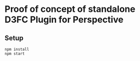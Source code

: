 # Proof of concept of standalone D3FC Plugin for Perspective

## Setup

    npm install
    npm start
